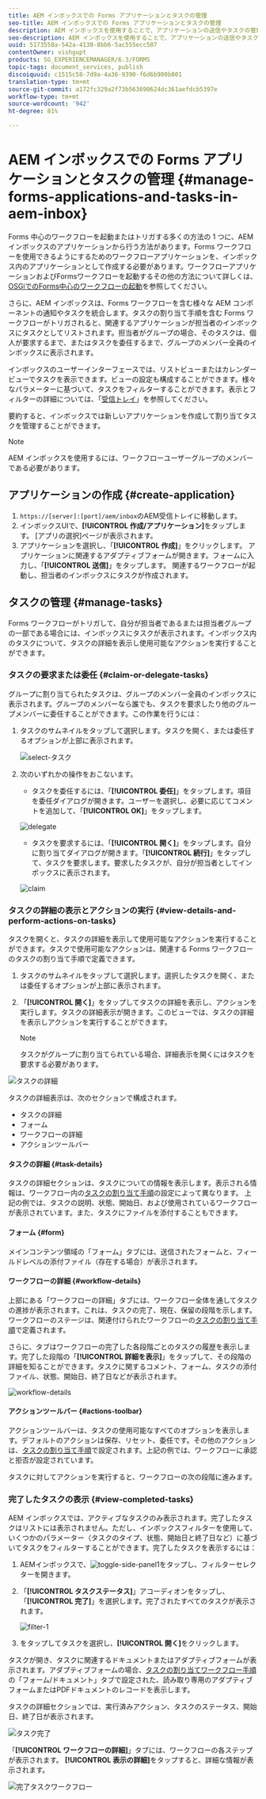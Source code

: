 ```yaml
---
title: AEM インボックスでの Forms アプリケーションとタスクの管理
seo-title: AEM インボックスでの Forms アプリケーションとタスクの管理
description: AEM インボックスを使用することで、アプリケーションの送信やタスクの管理を通じて Forms 中心のワークフローを起動することができます。
seo-description: AEM インボックスを使用することで、アプリケーションの送信やタスクの管理を通じて Forms 中心のワークフローを起動することができます。
uuid: 5173558a-542a-4130-8bb6-5ac555ecc507
contentOwner: vishgupt
products: SG_EXPERIENCEMANAGER/6.3/FORMS
topic-tags: document_services, publish
discoiquuid: c1515c58-7d9a-4a36-9390-f6d6b980b801
translation-type: tm+mt
source-git-commit: a172fc329a2f73b563690624dc361aefdcb5397e
workflow-type: tm+mt
source-wordcount: '942'
ht-degree: 81%

---
```



# AEM インボックスでの Forms アプリケーションとタスクの管理 {#manage-forms-applications-and-tasks-in-aem-inbox}

Forms 中心のワークフローを起動またはトリガする多くの方法の 1 つに、AEM インボックスのアプリケーションから行う方法があります。Forms ワークフローを使用できるようにするためのワークフローアプリケーションを、インボックス内のアプリケーションとして作成する必要があります。ワークフローアプリケーションおよびFormsワークフローを起動するその他の方法について詳しくは、[OSGiでのForms中心のワークフローの起動](/help/forms/using/aem-forms-workflow.md#launch)を参照してください。

さらに、AEM インボックスは、Forms ワークフローを含む様々な AEM コンポーネントの通知やタスクを統合します。タスクの割り当て手順を含む Forms ワークフローがトリガされると、関連するアプリケーションが担当者のインボックスにタスクとしてリストされます。担当者がグループの場合、そのタスクは、個人が要求するまで、またはタスクを委任するまで、グループのメンバー全員のインボックスに表示されます。

インボックスのユーザーインターフェースでは、リストビューまたはカレンダービューでタスクを表示できます。ビューの設定も構成することができます。様々なパラメーターに基づいて、タスクをフィルターすることができます。表示とフィルターの詳細については、「[受信トレイ](/help/sites-authoring/inbox.md)」を参照してください。

要約すると、インボックスでは新しいアプリケーションを作成して割り当てタスクを管理することができます。

>[!NOTE]
>
>AEM インボックスを使用するには、ワークフローユーザーグループのメンバーである必要があります。

## アプリケーションの作成 {#create-application}

1. `https://[server]:[port]/aem/inbox`のAEM受信トレイに移動します。
1. インボックスUIで、**[!UICONTROL 作成/アプリケーション]**&#x200B;をタップします。 [アプリの選択]ページが表示されます。
1. アプリケーションを選択し、「**[!UICONTROL 作成]**」をクリックします。 アプリケーションに関連するアダプティブフォームが開きます。フォームに入力し、「**[!UICONTROL 送信]**」をタップします。 関連するワークフローが起動し、担当者のインボックスにタスクが作成されます。

## タスクの管理  {#manage-tasks}

Forms ワークフローがトリガして、自分が担当者であるまたは担当者グループの一部である場合には、インボックスにタスクが表示されます。インボックス内のタスクについて、タスクの詳細を表示し使用可能なアクションを実行することができます。

### タスクの要求または委任  {#claim-or-delegate-tasks}

グループに割り当てられたタスクは、グループのメンバー全員のインボックスに表示されます。グループのメンバーなら誰でも、タスクを要求したり他のグループメンバーに委任することができます。この作業を行うには：

1. タスクのサムネイルをタップして選択します。タスクを開く、または委任するオプションが上部に表示されます。

   ![select-タスク](assets/select-task.png)

1. 次のいずれかの操作をおこないます。

   * タスクを委任するには、「**[!UICONTROL 委任]**」をタップします。項目を委任ダイアログが開きます。ユーザーを選択し、必要に応じてコメントを追加して、「**[!UICONTROL OK]**」をタップします。

   ![delegate](assets/delegate.png)

   * タスクを要求するには、「**[!UICONTROL 開く]**」をタップします。自分に割り当てダイアログが開きます。「**[!UICONTROL 続行]**」をタップして、タスクを要求します。要求したタスクが、自分が担当者としてインボックスに表示されます。

   ![claim](assets/claim.png)

### タスクの詳細の表示とアクションの実行 {#view-details-and-perform-actions-on-tasks}

タスクを開くと、タスクの詳細を表示して使用可能なアクションを実行することができます。タスクで使用可能なアクションは、関連する Forms ワークフローのタスクの割り当て手順で定義できます。

1. タスクのサムネイルをタップして選択します。選択したタスクを開く、または委任するオプションが上部に表示されます。
1. 「**[!UICONTROL 開く]**」をタップしてタスクの詳細を表示し、アクションを実行します。タスクの詳細表示が開きます。このビューでは、タスクの詳細を表示しアクションを実行することができます。

   >[!NOTE]
   >
   >タスクがグループに割り当てられている場合、詳細表示を開くにはタスクを要求する必要があります。

![タスクの詳細](assets/task-details.png)

タスクの詳細表示は、次のセクションで構成されます。

* タスクの詳細
* フォーム
* ワークフローの詳細
* アクションツールバー

#### タスクの詳細 {#task-details}

タスクの詳細セクションは、タスクについての情報を表示します。表示される情報は、ワークフロー内の[タスクの割り当て手順](/help/sites-developing/workflows-step-ref.md)の設定によって異なります。 上記の例では、タスクの説明、状態、開始日、および使用されているワークフローが表示されています。また、タスクにファイルを添付することもできます。

#### フォーム {#form}

メインコンテンツ領域の「フォーム」タブには、送信されたフォームと、フィールドレベルの添付ファイル（存在する場合）が表示されます。

#### ワークフローの詳細 {#workflow-details}

上部にある「ワークフローの詳細」タブには、ワークフロー全体を通してタスクの進捗が表示されます。これは、タスクの完了、現在、保留の段階を示します。ワークフローのステージは、関連付けられたワークフローの[タスクの割り当て手順](/help/sites-developing/workflows-step-ref.md)で定義されます。

さらに、タブはワークフローの完了した各段階ごとのタスクの履歴を表示します。完了した段階の「**[!UICONTROL 詳細を表示]**」をタップして、その段階の詳細を知ることができます。タスクに関するコメント、フォーム、タスクの添付ファイル、状態、開始日、終了日などが表示されます。

![workflow-details](assets/workflow-details.png)

#### アクションツールバー {#actions-toolbar}

アクションツールバーは、タスクの使用可能なすべてのオプションを表示します。デフォルトのアクションは保存、リセット、委任です。その他のアクションは、[タスクの割り当て手順](/help/sites-developing/workflows-step-ref.md)で設定されます。上記の例では、ワークフローに承認と拒否が設定されています。

タスクに対してアクションを実行すると、ワークフローの次の段階に進みます。

### 完了したタスクの表示  {#view-completed-tasks}

AEM インボックスでは、アクティブなタスクのみ表示されます。完了したタスクはリストには表示されません。ただし、インボックスフィルターを使用して、いくつかのパラメーター（タスクのタイプ、状態、開始日と終了日など）に基づいてタスクをフィルターすることができます。完了したタスクを表示するには：

1. AEMインボックスで、![toggle-side-panel1](assets/toggle-side-panel1.png)をタップし、フィルターセレクターを開きます。
1. 「**[!UICONTROL タスクステータス]**」アコーディオンをタップし、「**[!UICONTROL 完了]**」を選択します。完了されたすべてのタスクが表示されます。

   ![filter-1](assets/filter-1.png)

1. をタップしてタスクを選択し、**[!UICONTROL 開く]**&#x200B;をクリックします。

タスクが開き、タスクに関連するドキュメントまたはアダプティブフォームが表示されます。アダプティブフォームの場合、[タスクの割り当てワークフロー手順](/help/sites-developing/workflows-step-ref.md)の「フォーム/ドキュメント」タブで設定された、読み取り専用のアダプティブフォームまたはPDFドキュメントのレコードを表示します。

タスクの詳細セクションでは、実行済みアクション、タスクのステータス、開始日、終了日が表示されます。

![タスク完了](assets/completed-task.png)

「**[!UICONTROL ワークフローの詳細]**」タブには、ワークフローの各ステップが表示されます。 **[!UICONTROL 表示の詳細]**&#x200B;をタップすると、詳細な情報が表示されます。

![完了タスクワークフロー](assets/completed-task-workflow.png)

